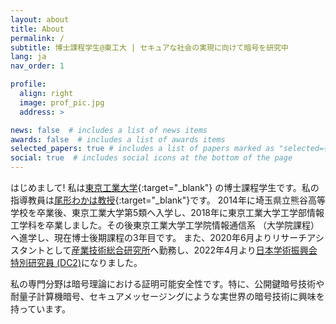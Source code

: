 ```yaml
---
layout: about
title: About
permalink: /
subtitle: 博士課程学生@東工大 | セキュアな社会の実現に向けて暗号を研究中
lang: ja
nav_order: 1

profile:
  align: right
  image: prof_pic.jpg
  address: >

news: false  # includes a list of news items
awards: false  # includes a list of awards items
selected_papers: true # includes a list of papers marked as "selected={true}"
social: true  # includes social icons at the bottom of the page
---
```


はじめまして! 私は[東京工業大学](https://www.titech.ac.jp/){:target="\_blank"} の博士課程学生です。私の指導教員は[尾形わかは教授](http://www.security.mot.titech.ac.jp/users/wakaha/index.html){:target="\_blank"}です。
2014年に埼玉県立熊谷高等学校を卒業後、東京工業大学第5類へ入学し、2018年に東京工業大学工学部情報工学科を卒業しました。その後東京工業大学工学院情報通信系 （大学院課程）へ進学し、現在博士後期課程の3年目です。
また、2020年6月よりリサーチアシスタントとして[産業技術総合研究所](https://www.aist.go.jp/)へ勤務し、2022年4月より[日本学術振興会特別研究員 (DC2)](https://www.jsps.go.jp/j-pd/index.html)になりました。

私の専門分野は暗号理論における証明可能安全性です。特に、公開鍵暗号技術や耐量子計算機暗号、セキュアメッセージングにような実世界の暗号技術に興味を持っています。

